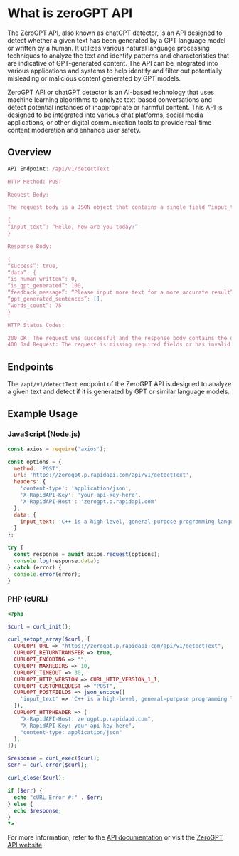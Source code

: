 # What is zeroGPT API 

The ZeroGPT API, also known as chatGPT detector, is an API designed to detect whether a given text has been generated by a GPT language model or written by a human. It utilizes various natural language processing techniques to analyze the text and identify patterns and characteristics that are indicative of GPT-generated content. The API can be integrated into various applications and systems to help identify and filter out potentially misleading or malicious content generated by GPT models.

ZeroGPT API or chatGPT detector is an AI-based technology that uses machine learning algorithms to analyze text-based conversations and detect potential instances of inappropriate or harmful content. This API is designed to be integrated into various chat platforms, social media applications, or other digital communication tools to provide real-time content moderation and enhance user safety.
## Overview
```javascript
API Endpoint: /api/v1/detectText

HTTP Method: POST

Request Body:

The request body is a JSON object that contains a single field “input_text”, which represents the text that needs to be analyzed for ChatGPT generation.

{
“input_text”: “Hello, how are you today?”
}

Response Body:

{
“success”: true,
“data”: {
“is_human_written”: 0,
“is_gpt_generated”: 100,
“feedback_message”: “Please input more text for a more accurate result”,
“gpt_generated_sentences”: [],
“words_count”: 75
}

HTTP Status Codes:

200 OK: The request was successful and the response body contains the detection results.
400 Bad Request: The request is missing required fields or has invalid data in the request body.
````
## Endpoints

The `/api/v1/detectText` endpoint of the ZeroGPT API is designed to analyze a given text and detect if it is generated by GPT or similar language models.

## Example Usage

### JavaScript (Node.js)

```javascript
const axios = require('axios');

const options = {
  method: 'POST',
  url: 'https://zerogpt.p.rapidapi.com/api/v1/detectText',
  headers: {
    'content-type': 'application/json',
    'X-RapidAPI-Key': 'your-api-key-here',
    'X-RapidAPI-Host': 'zerogpt.p.rapidapi.com'
  },
  data: {
    input_text: 'C++ is a high-level, general-purpose programming language...'
  }
};

try {
  const response = await axios.request(options);
  console.log(response.data);
} catch (error) {
  console.error(error);
}
````
### PHP (cURL)
```php
<?php

$curl = curl_init();

curl_setopt_array($curl, [
  CURLOPT_URL => "https://zerogpt.p.rapidapi.com/api/v1/detectText",
  CURLOPT_RETURNTRANSFER => true,
  CURLOPT_ENCODING => "",
  CURLOPT_MAXREDIRS => 10,
  CURLOPT_TIMEOUT => 30,
  CURLOPT_HTTP_VERSION => CURL_HTTP_VERSION_1_1,
  CURLOPT_CUSTOMREQUEST => "POST",
  CURLOPT_POSTFIELDS => json_encode([
    'input_text' => 'C++ is a high-level, general-purpose programming language...'
  ]),
  CURLOPT_HTTPHEADER => [
    "X-RapidAPI-Host: zerogpt.p.rapidapi.com",
    "X-RapidAPI-Key: your-api-key-here",
    "content-type: application/json"
  ],
]);

$response = curl_exec($curl);
$err = curl_error($curl);

curl_close($curl);

if ($err) {
  echo "cURL Error #:" . $err;
} else {
  echo $response;
}
?>
````
For more information, refer to the [API documentation](https://rapidapi.com/mediarayekme/api/zerogpt) or visit the [ZeroGPT API website](https://zerogpt.net/en/api-intergration).
